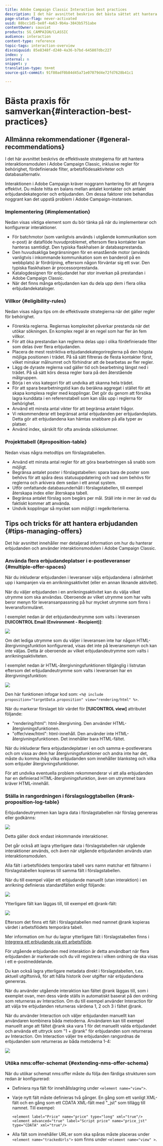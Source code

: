 ```yaml
---
title: Adobe Campaign Classic Interaction best practices
description: I det här avsnittet beskrivs det bästa sättet att hantera interaktionsmodulen i Adobe Campaign Classic.
page-status-flag: never-activated
uuid: 88bcc1d5-be8f-4a63-9b4a-3843b5751abe
contentOwner: sauviat
products: SG_CAMPAIGN/CLASSIC
audience: interaction
content-type: reference
topic-tags: interaction-overview
discoiquuid: 85e8348f-d240-4a36-b7bd-645807dbc227
index: y
internal: n
snippet: y
translation-type: tm+mt
source-git-commit: 91f80adf0b84d45a71e07079d4e72fd7628b41c1

---
```



# Bästa praxis för samverkan{#interaction-best-practices}

## Allmänna rekommendationer {#general-recommendations}

I det här avsnittet beskrivs de effektivaste strategierna för att hantera interaktionsmodulen i Adobe Campaign Classic, inklusive regler för behörighet, fördefinierade filter, arbetsflödesaktiviteter och databasalternativ.

Interaktionen i Adobe Campaign kräver noggrann hantering för att fungera effektivt. Du måste hitta en balans mellan antalet kontakter och antalet erbjudandekategorier och erbjudanden. Om dessa faktorer inte behandlas noggrant kan det uppstå problem i Adobe Campaign-instansen.

### Implementering {#implementation}

Nedan visas viktiga element som du bör tänka på när du implementerar och konfigurerar interaktioner.

* För batchmotor (som vanligtvis används i utgående kommunikation som e-post) är dataflöde huvudproblemet, eftersom flera kontakter kan hanteras samtidigt. Den typiska flaskhalsen är databasprestanda.
* Den huvudsakliga begränsningen för en enastående motor (används vanligtvis i inkommande kommunikation som en banderoll på en webbplats) är fördröjning, eftersom någon förväntar sig ett svar. Den typiska flaskhalsen är processorprestanda.
* Katalogdesignen för erbjudandet har stor inverkan på prestandan i Adobe Campaign Classic.
* När det finns många erbjudanden kan du dela upp dem i flera olika erbjudandekataloger.

### Villkor {#eligibility-rules}

Nedan visas några tips om de effektivaste strategierna när det gäller regler för behörighet.

* Förenkla reglerna. Reglernas komplexitet påverkar prestanda när det utökar sökningen. En komplex regel är en regel som har fler än fem villkor.
* För att öka prestandan kan reglerna delas upp i olika fördefinierade filter som delas över flera erbjudanden.
* Placera de mest restriktiva erbjudandekategorireglerna på den högsta möjliga positionen i trädet. På så sätt filtreras de flesta kontakter först, vilket minskar målnumret och förhindrar att de bearbetas av fler regler.
* Lägg de dyraste reglerna vad gäller tid och bearbetning längst ned i trädet. På så sätt körs dessa regler bara på den återstående målgruppen.
* Börja i en viss kategori för att undvika att skanna hela trädet.
* För att spara bearbetningstid kan du beräkna aggregat i stället för att skapa komplexa regler med kopplingar. Det gör du genom att försöka lagra kunddata i en referenstabell som kan slås upp i reglerna för behörighet.
* Använd ett minsta antal vikter för att begränsa antalet frågor.
* Vi rekommenderar ett begränsat antal erbjudanden per erbjudandeplats. Detta gör att erbjudandena kan hämtas snabbare på alla typer av platser.
* Använd index, särskilt för ofta använda sökkolumner.

### Projekttabell {#proposition-table}

Nedan visas några metodtips om förslagstabellen.

* Använd ett minsta antal regler för att göra bearbetningen så snabb som möjligt.
* Begränsa antalet poster i förslagstabellen: spara bara de poster som behövs för att spåra dess statusuppdatering och vad som behövs för reglerna och arkivera dem sedan i ett annat system.
* Utför omfattande databasunderhåll i förslagstabellen, till exempel återskapa index eller återskapa tabell.
* Begränsa antalet förslag som begärs per mål. Ställ inte in mer än vad du faktiskt kommer att använda.
* Undvik kopplingar så mycket som möjligt i regelkriterierna.

## Tips och tricks för att hantera erbjudanden {#tips-managing-offers}

Det här avsnittet innehåller mer detaljerad information om hur du hanterar erbjudanden och använder interaktionsmodulen i Adobe Campaign Classic.

### Använda flera erbjudandeplatser i e-postleveranser {#multiple-offer-spaces}

När du inkluderar erbjudanden i leveranser väljs erbjudandena i allmänhet upp i kampanjen via en anrikningsaktivitet (eller en annan liknande aktivitet).

När du väljer erbjudanden i en anrikningsaktivitet kan du välja vilket utrymme som ska användas. Oberoende av vilket utrymme som har valts beror menyn för leveransanpassning på hur mycket utrymme som finns i leveransformuläret.

I exemplet nedan är det erbjudandeutrymme som valts i leveransen **[!UICONTROL Email (Environment - Recipient)]**:

![](assets/Interaction-best-practices-offer-space-selected.png)

Om det lediga utrymme som du väljer i leveransen inte har någon HTML-återgivningsfunktion konfigurerad, visas det inte på leveransmenyn och kan inte väljas. Detta är oberoende av vilket erbjudandeutrymme som valts i anrikningsaktiviteten.

I exemplet nedan är HTML-återgivningsfunktionen tillgänglig i listrutan eftersom det erbjudandeutrymme som valts i leveransen har en återgivningsfunktion:

![](assets/Interaction-best-practices-HTML-rendering.png)

Den här funktionen infogar kod som: `<%@ include proposition="targetData.proposition" view="rendering/html" %>`.

När du markerar förslaget blir värdet för **[!UICONTROL view]** attributet följande:
* &quot;rendering/html&quot;: html-återgivning. Den använder HTML-återgivningsfunktionen.
* &quot;offer/view/html&quot;: html-innehåll. Den använder inte HTML-återgivningsfunktionen. Det innehåller bara HTML-fältet.

När du inkluderar flera erbjudandeplatser i en och samma e-postleverans och om vissa av dem har återgivningsfunktioner och andra inte har det, måste du komma ihåg vilka erbjudanden som innehåller blanksteg och vilka som erbjuder återgivningsfunktioner.

För att undvika eventuella problem rekommenderar vi att alla erbjudanden har en definierad HTML-återgivningsfunktion, även om utrymmet bara kräver HTML-innehåll.

### Ställa in rangordningen i förslagsloggtabellen {#rank-proposition-log-table}

Erbjudandeutrymmen kan lagra data i förslagstabellen när förslag genereras eller godkänns:

![](assets/Interaction-best-practices-offer-space-storage.png)

Detta gäller dock endast inkommande interaktioner.

Det går också att lagra ytterligare data i förslagstabellen när utgående interaktioner används, och även när utgående erbjudanden används utan interaktionsmodulen.

Alla fält i arbetsflödets temporära tabell vars namn matchar ett fältnamn i förslagstabellen kopieras till samma fält i förslagstabellen.

När du till exempel väljer ett erbjudande manuellt (utan interaktion) i en anrikning definieras standardfälten enligt följande:

![](assets/Interaction-best-practices-manual-offer-std-fields.png)

Ytterligare fält kan läggas till, till exempel ett @rank-fält:

![](assets/Interaction-best-practices-manual-offer-add-fields.png)

Eftersom det finns ett fält i förslagstabellen med namnet @rank kopieras värdet i arbetsflödets temporära tabell.

Mer information om hur du lagrar ytterligare fält i förslagstabellen finns i [Integrera ett erbjudande via ett arbetsflöde](../../interaction/using/integrating-an-offer-via-a-workflow.md#storing-offer-rankings-and-weights).

För utgående erbjudanden med interaktion är detta användbart när flera erbjudanden är markerade och du vill registrera i vilken ordning de ska visas i ett e-postmeddelande.

Du kan också lagra ytterligare metadata direkt i förslagstabellen, t.ex. aktuell utgiftsnivå, för att hålla historik över utgifter när erbjudandena genereras.

När du använder utgående interaktion kan fältet @rank läggas till, som i exemplet ovan, men dess värde ställs in automatiskt baserat på den ordning som returneras av Interaction. Om du till exempel använder Interaction för att välja tre erbjudanden returneras värdena 1, 2 och 3 i fältet @rank.

När du använder Interaction och väljer erbjudanden manuellt kan användaren kombinera båda metoderna. Användaren kan till exempel manuellt ange att fältet @rank ska vara 1 för det manuellt valda erbjudandet och använda ett uttryck som &quot;1 + @rank&quot; för erbjudanden som returneras av Interaction. Om Interaction väljer tre erbjudanden rangordnas de erbjudanden som returneras av båda metoderna 1-4:

![](assets/Interaction-best-practices-manual-offer-combined.png)

### Utöka nms:offer-schemat {#extending-nms-offer-schema}

När du utökar schemat nms:offer måste du följa den färdiga strukturen som redan är konfigurerad:
* Definiera nya fält för innehållslagring under `<element name="view">`.
* Varje nytt fält måste definieras två gånger. En gång som ett vanligt XML-fält och en gång som ett CDATA XML-fält med &quot;_jst&quot; som tillägg till namnet. Till exempel:

   ```
   <element label="Price" name="price" type="long" xml="true"/>
   <element advanced="true" label="Script price" name="price_jst" type="CDATA" xml="true"/>
   ```

* Alla fält som innehåller URL:er som ska spåras måste placeras under `<element name="trackedUrls">` som finns under `<element name="view" >`.
